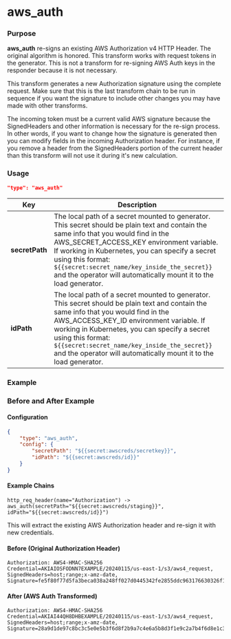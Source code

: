 # aws_auth

### Purpose

**aws_auth** re-signs an existing AWS Authorization v4 HTTP Header. The original algorithm is honored. This transform works with request tokens in the generator. This is not a transform for re-signing AWS Auth keys in the responder because it is not necessary.

This transform generates a new Authorization signature using the complete request. Make sure that this is the last transform chain to be run in sequence if you want the signature to include other changes you may have made with other transforms.

The incoming token must be a current valid AWS signature because the SignedHeaders and other information is necessary for the re-sign process. In other words, if you want to change how the signature is generated then you can modify fields in the incoming Authorization header. For instance, if you remove a header from the SignedHeaders portion of the current header than this transform will not use it during it's new calculation.

### Usage

```json
"type": "aws_auth"
```

| Key                | Description                                                                                                                                                                                           |
| ------------------ | ----------------------------------------------------------------------------------------------------------------------------------------------------------------------------------------------------- |
| **secretPath**     | The local path of a secret mounted to generator. This secret should be plain text and contain the same info that you would find in the AWS_SECRET_ACCESS_KEY environment variable. If working in Kubernetes, you can specify a secret using this format: `${{secret:secret_name/key_inside_the_secret}}` and the operator will automatically mount it to the load generator.
| **idPath**     | The local path of a secret mounted to generator. This secret should be plain text and contain the same info that you would find in the AWS_ACCESS_KEY_ID environment variable. If working in Kubernetes, you can specify a secret using this format: `${{secret:secret_name/key_inside_the_secret}}` and the operator will automatically mount it to the load generator.

### Example

### Before and After Example

#### Configuration

```json
{
    "type": "aws_auth",
    "config": {
        "secretPath": "${{secret:awscreds/secretkey}}",
        "idPath": "${{secret:awscreds/id}}"
    }
}
```

#### Example Chains

```
http_req_header(name="Authorization") -> aws_auth(secretPath="${{secret:awscreds/staging}}", idPath="${{secret:awscreds/id}}")
```

This will extract the existing AWS Authorization header and re-sign it with new credentials.

#### Before (Original Authorization Header)

```
Authorization: AWS4-HMAC-SHA256 Credential=AKIAIOSFODNN7EXAMPLE/20240115/us-east-1/s3/aws4_request, SignedHeaders=host;range;x-amz-date, Signature=fe5f80f77d5fa3beca038a248ff027d0445342fe2855ddc963176630326f1024
```

#### After (AWS Auth Transformed)

```
Authorization: AWS4-HMAC-SHA256 Credential=AKIAI44QH8DHBEXAMPLE/20240115/us-east-1/s3/aws4_request, SignedHeaders=host;range;x-amz-date, Signature=28a9d1de97c8bc3c5e0e5b3f6d8f2b9a7c4e6a5b8d3f1e9c2a7b4f6d8e1c3a5b
```

